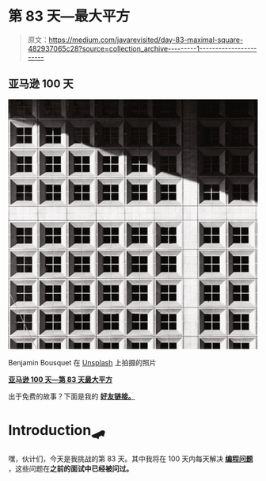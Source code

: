 # 第 83 天—最大平方

> 原文：<https://medium.com/javarevisited/day-83-maximal-square-482937065c28?source=collection_archive---------1----------------------->

## 亚马逊 100 天

![](img/dccb270b7ed323290e3222852c516aad.png)

Benjamin Bousquet 在 [Unsplash](https://unsplash.com/s/photos/square?utm_source=unsplash&utm_medium=referral&utm_content=creditCopyText) 上拍摄的照片

[**亚马逊 100 天—第 83 天最大平方**](https://leetcode.com/problems/maximal-square/)

出于免费的故事？下面是我的 [**好友链接。**](/@akshay_ravindran/day-83-maximal-square-482937065c28?source=friends_link&sk=5db01a3c2df023a817bd9693e3a1ce60)

# Introduction🛹

嘿，伙计们，今天是我挑战的第 83 天。其中我将在 100 天内每天解决 [**编程问题**](/javarevisited/top-21-string-programming-interview-questions-for-beginners-and-experienced-developers-56037048de45) ，这些问题在**之前的面试中已经被问过。**